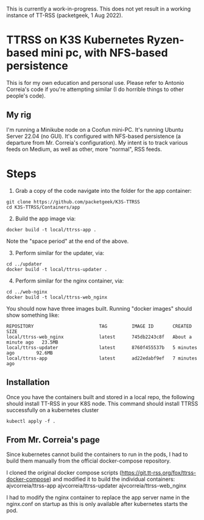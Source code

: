 This is currently a work-in-progress.  This does not yet result in a working instance of TT-RSS (packetgeek, 1 Aug 2022).

# TTRSS on K3S Kubernetes Ryzen-based mini pc, with NFS-based persistence

This is for my own education and personal use.  Please refer to Antonio Correia's code if you're attempting similar (I do horrible things to other people's code).

## My rig
I'm running a Minikube node on a Coofun mini-PC.  It's running Ubuntu Server 22.04 (no GUI).  It's configured with NFS-based persistence (a departure from Mr. Correia's configuration).  My intent is to track various feeds on Medium, as well as other, more "normal", RSS feeds.

# Steps

1) Grab a copy of the code navigate into the folder for the app container:
```
git clone https://github.com/packetgeek/K3S-TTRSS
cd K3S-TTRSS/Containers/app
```

2) Build the app image via:
```
docker build -t local/ttrss-app .
```
  Note the "space period" at the end of the above.

3) Perform similar for the updater, via:
```
cd ../updater
docker build -t local/ttrss-updater .
```

4) Perform similar for the nginx container, via:
```
cd ../web-nginx
docker build -t local/ttrss-web_nginx
```
You should now have three images built.  Running "docker images" should show something like:
```
REPOSITORY                        TAG         IMAGE ID       CREATED              SIZE
local/ttrss-web_nginx             latest      745db2243c8f   About a minute ago   23.5MB
local/ttrss-updater               latest      8760f455537b   5 minutes ago        92.6MB
local/ttrss-app                   latest      ad22edabf9ef   7 minutes ago 
```


## Installation

Once you have the containers built and stored in a local repo, the following should install TT-RSS in your K8S node.
This command should install TTRSS successfully on a kubernetes cluster
```
kubectl apply -f .
```
## From Mr. Correia's page 

Since kubernetes cannot build the containers to run in the pods, I had to build them manually from the official docker-compose repository.

I cloned the original docker compose scripts (https://git.tt-rss.org/fox/ttrss-docker-compose) and modified it to build the individual containers:
ajvcorreia/ttrss-app
ajvcorreia/ttrss-updater
ajvcorreia/ttrss-web_nginx

I had to modify the nginx container to replace the app server name in the nginx.conf on startup as this is only available after kubernetes starts the pod.
